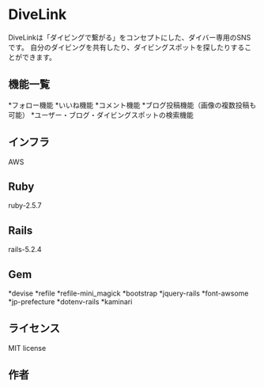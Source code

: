 # DiveLink
DiveLinkは「ダイビングで繋がる」をコンセプトにした、ダイバー専用のSNSです。
自分のダイビングを共有したり、ダイビングスポットを探したりすることができます。

## 機能一覧
*フォロー機能
*いいね機能
*コメント機能
*ブログ投稿機能（画像の複数投稿も可能）
*ユーザー・ブログ・ダイビングスポットの検索機能

## インフラ
AWS

## Ruby
ruby-2.5.7

## Rails
rails-5.2.4

## Gem
*devise
*refile
*refile-mini_magick
*bootstrap
*jquery-rails
*font-awsome
*jp-prefecture
*dotenv-rails
*kaminari

## ライセンス
MIT license

## 作者



